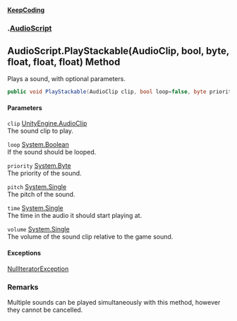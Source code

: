 #### [KeepCoding](index.md 'index')
### [](.md '').[AudioScript](AudioScript.md 'AudioScript')
## AudioScript.PlayStackable(AudioClip, bool, byte, float, float, float) Method
Plays a sound, with optional parameters.  
```csharp
public void PlayStackable(AudioClip clip, bool loop=false, byte priority=128, float pitch=1f, float time=0f, float volume=1f);
```
#### Parameters
<a name='global__AudioScript_PlayStackable(AudioClip_bool_byte_float_float_float)_clip'></a>
`clip` [UnityEngine.AudioClip](https://docs.microsoft.com/en-us/dotnet/api/UnityEngine.AudioClip 'UnityEngine.AudioClip')  
The sound clip to play.
  
<a name='global__AudioScript_PlayStackable(AudioClip_bool_byte_float_float_float)_loop'></a>
`loop` [System.Boolean](https://docs.microsoft.com/en-us/dotnet/api/System.Boolean 'System.Boolean')  
If the sound should be looped.
  
<a name='global__AudioScript_PlayStackable(AudioClip_bool_byte_float_float_float)_priority'></a>
`priority` [System.Byte](https://docs.microsoft.com/en-us/dotnet/api/System.Byte 'System.Byte')  
The priority of the sound.
  
<a name='global__AudioScript_PlayStackable(AudioClip_bool_byte_float_float_float)_pitch'></a>
`pitch` [System.Single](https://docs.microsoft.com/en-us/dotnet/api/System.Single 'System.Single')  
The pitch of the sound.
  
<a name='global__AudioScript_PlayStackable(AudioClip_bool_byte_float_float_float)_time'></a>
`time` [System.Single](https://docs.microsoft.com/en-us/dotnet/api/System.Single 'System.Single')  
The time in the audio it should start playing at.
  
<a name='global__AudioScript_PlayStackable(AudioClip_bool_byte_float_float_float)_volume'></a>
`volume` [System.Single](https://docs.microsoft.com/en-us/dotnet/api/System.Single 'System.Single')  
The volume of the sound clip relative to the game sound.
  
#### Exceptions
[NullIteratorException](NullIteratorException.md 'KeepCoding.Internal.NullIteratorException')  
### Remarks
Multiple sounds can be played simultaneously with this method, however they cannot be cancelled.  
